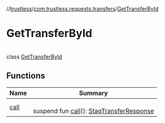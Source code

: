 //[trustless](../../../index.md)/[com.trustless.requests.transfers](../index.md)/[GetTransferById](index.md)

# GetTransferById

\
class [GetTransferById](index.md)

## Functions

| Name | Summary |
|---|---|
| [call](call.md) | <br>suspend fun [call](call.md)(): [StaqTransferResponse](../-staq-transfer-response/index.md) |
